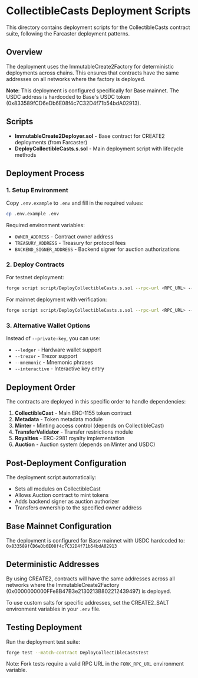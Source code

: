 # CollectibleCasts Deployment Scripts

This directory contains deployment scripts for the CollectibleCasts contract suite, following the Farcaster deployment patterns.

## Overview

The deployment uses the ImmutableCreate2Factory for deterministic deployments across chains. This ensures that contracts have the same addresses on all networks where the factory is deployed.

**Note**: This deployment is configured specifically for Base mainnet. The USDC address is hardcoded to Base's USDC token (0x833589fCD6eDb6E08f4c7C32D4f71b54bdA02913).

## Scripts

- **ImmutableCreate2Deployer.sol** - Base contract for CREATE2 deployments (from Farcaster)
- **DeployCollectibleCasts.s.sol** - Main deployment script with lifecycle methods

## Deployment Process

### 1. Setup Environment

Copy `.env.example` to `.env` and fill in the required values:

```bash
cp .env.example .env
```

Required environment variables:
- `OWNER_ADDRESS` - Contract owner address
- `TREASURY_ADDRESS` - Treasury for protocol fees
- `BACKEND_SIGNER_ADDRESS` - Backend signer for auction authorizations

### 2. Deploy Contracts

For testnet deployment:
```bash
forge script script/DeployCollectibleCasts.s.sol --rpc-url <RPC_URL> --private-key <PRIVATE_KEY> --broadcast
```

For mainnet deployment with verification:
```bash
forge script script/DeployCollectibleCasts.s.sol --rpc-url <RPC_URL> --private-key <PRIVATE_KEY> --broadcast --verify
```

### 3. Alternative Wallet Options

Instead of `--private-key`, you can use:
- `--ledger` - Hardware wallet support
- `--trezor` - Trezor support  
- `--mnemonic` - Mnemonic phrases
- `--interactive` - Interactive key entry

## Deployment Order

The contracts are deployed in this specific order to handle dependencies:

1. **CollectibleCast** - Main ERC-1155 token contract
2. **Metadata** - Token metadata module
3. **Minter** - Minting access control (depends on CollectibleCast)
4. **TransferValidator** - Transfer restrictions module
5. **Royalties** - ERC-2981 royalty implementation
6. **Auction** - Auction system (depends on Minter and USDC)

## Post-Deployment Configuration

The deployment script automatically:
- Sets all modules on CollectibleCast
- Allows Auction contract to mint tokens
- Adds backend signer as auction authorizer
- Transfers ownership to the specified owner address

## Base Mainnet Configuration

The deployment is configured for Base mainnet with USDC hardcoded to: `0x833589fCD6eDb6E08f4c7C32D4f71b54bdA02913`

## Deterministic Addresses

By using CREATE2, contracts will have the same addresses across all networks where the ImmutableCreate2Factory (0x0000000000FFe8B47B3e2130213B802212439497) is deployed.

To use custom salts for specific addresses, set the CREATE2_SALT environment variables in your `.env` file.

## Testing Deployment

Run the deployment test suite:
```bash
forge test --match-contract DeployCollectibleCastsTest
```

Note: Fork tests require a valid RPC URL in the `FORK_RPC_URL` environment variable.